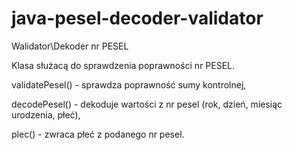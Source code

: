 # java-pesel-decoder-validator
Walidator\Dekoder nr PESEL

Klasa służacą do sprawdzenia poprawności nr PESEL.

validatePesel() - sprawdza poprawność sumy kontrolnej,

decodePesel() - dekoduje wartości z nr pesel (rok, dzień, miesiąc urodzenia, płeć),

plec() - zwraca płeć z podanego nr pesel.
